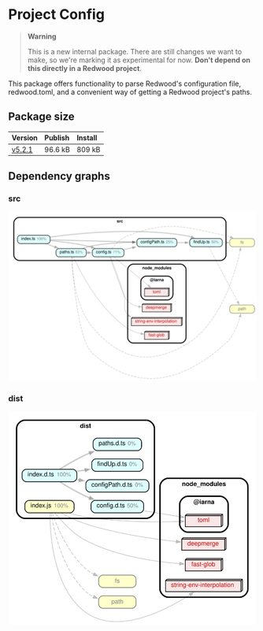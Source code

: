 # Project Config

> **Warning**
>
> This is a new internal package. There are still changes we want to make, so we're marking it as experimental for now.
> **Don't depend on this directly in a Redwood project**.

This package offers functionality to parse Redwood's configuration file, redwood.toml, and a convenient way of getting a Redwood project's paths.

## Package size

| Version                                                                            | Publish | Install |
| :--------------------------------------------------------------------------------- | :------ | :------ |
| [v5.2.1](https://packagephobia.com/result?p=%40redwoodjs%2Fproject-config%405.2.1) | 96.6 kB | 809 kB  |

## Dependency graphs

### src

![src](./dependency-graph-src.svg)

### dist

![dist](./dependency-graph-dist.svg)
